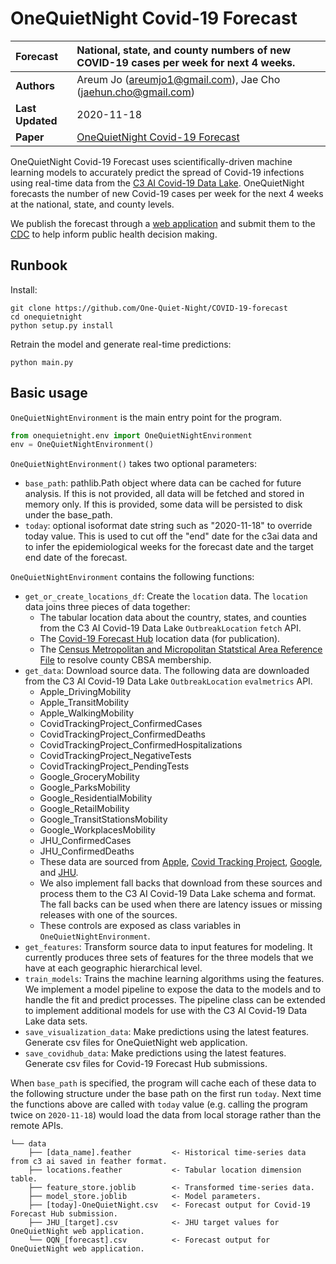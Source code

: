 # OneQuietNight Covid-19 Forecast

| Forecast           | National, state, and county numbers of new COVID-19 cases per week for next 4 weeks. |
:------------------- |:---------------------------------------------------- |
| **Authors**        | Areum Jo (areumjo1@gmail.com), Jae Cho (jaehun.cho@gmail.com) |
| **Last Updated**   | 2020-11-18                                           |
| **Paper**          | [OneQuietNight Covid-19 Forecast](docs/OQN.pdf) |

OneQuietNight Covid-19 Forecast uses scientifically-driven machine learning models to accurately predict the spread of Covid-19 infections using real-time data from the [C3 AI Covid-19 Data Lake](https://c3.ai/customers/covid-19-data-lake/). OneQuietNight forecasts the number of new Covid-19 cases per week for the next 4 weeks at the national, state, and county levels.

We publish the forecast through a [web application](https://one-quiet-night.github.io/vis/) and submit them to the [CDC](https://www.cdc.gov/coronavirus/2019-ncov/covid-data/mathematical-modeling.html) to help inform public health decision making.


## Runbook

Install:
```
git clone https://github.com/One-Quiet-Night/COVID-19-forecast
cd onequietnight
python setup.py install
```

Retrain the model and generate real-time predictions:
```
python main.py
```

## Basic usage

`OneQuietNightEnvironment` is the main entry point for the program.

```python
from onequietnight.env import OneQuietNightEnvironment
env = OneQuietNightEnvironment()
```

`OneQuietNightEnvironment()` takes two optional parameters:
- `base_path`: pathlib.Path object where data can be cached for future analysis. If this is not provided, all data will be fetched and stored in memory only. If this is provided, some data will be persisted to disk under the base_path.
- `today`: optional isoformat date string such as "2020-11-18" to override today value. This is used to cut off the "end" date for the c3ai data and to infer the epidemiological weeks for the forecast date and the target end date of the forecast.


`OneQuietNightEnvironment` contains the following functions:
- `get_or_create_locations_df`: Create the `location` data. The `location` data
joins three pieces of data together:
    - The tabular location data about the country, states, and counties from the C3 AI Covid-19 Data Lake `OutbreakLocation` `fetch` API.
    - The [Covid-19 Forecast Hub](https://github.com/reichlab/covid19-forecast-hub) location data (for publication).
    - The [Census Metropolitan and Micropolitan Statstical Area Reference File](https://www.census.gov/geographies/reference-files/time-series/demo/metro-micro/delineation-files.html) to resolve county CBSA membership.
- `get_data`: Download source data. The following data are downloaded from the C3 AI Covid-19 Data Lake `OutbreakLocation` `evalmetrics` API.
    - Apple_DrivingMobility
    - Apple_TransitMobility
    - Apple_WalkingMobility
    - CovidTrackingProject_ConfirmedCases
    - CovidTrackingProject_ConfirmedDeaths
    - CovidTrackingProject_ConfirmedHospitalizations
    - CovidTrackingProject_NegativeTests
    - CovidTrackingProject_PendingTests
    - Google_GroceryMobility
    - Google_ParksMobility
    - Google_ResidentialMobility
    - Google_RetailMobility
    - Google_TransitStationsMobility
    - Google_WorkplacesMobility
    - JHU_ConfirmedCases
    - JHU_ConfirmedDeaths
    - These data are sourced from [Apple](https://covid19.apple.com/mobility), [Covid Tracking Project](https://covidtracking.com/), [Google](https://www.google.com/covid19/mobility/), and [JHU](https://github.com/CSSEGISandData/COVID-19).
    - We also implement fall backs that download from these sources and process them to the C3 AI Covid-19 Data Lake schema and format. The fall backs can be used when there are latency issues or missing releases with one of the sources.
    - These controls are exposed as class variables in `OneQuietNightEnvironment`.
- `get_features`: Transform source data to input features for modeling. It currently produces three sets of features for the three models that we have at each geographic hierarchical level.
- `train_models`: Trains the machine learning algorithms using the features. We implement a model pipeline to expose the data to the models and to handle the fit and predict processes. The pipeline class can be extended to implement additional models for use with the C3 AI Covid-19 Data Lake data sets.
- `save_visualization_data`: Make predictions using the latest features. Generate csv files for OneQuietNight web application.
- `save_covidhub_data`: Make predictions using the latest features. Generate csv files for Covid-19 Forecast Hub submissions.

When `base_path` is specified, the program will cache each of these data to the following structure under the base path on the first run `today`. Next time the functions above are called with `today` value (e.g. calling the program twice on `2020-11-18`) would load the data from local storage rather than the remote APIs.

```
└── data
    ├── [data_name].feather         <- Historical time-series data from c3 ai saved in feather format.
    ├── locations.feather           <- Tabular location dimension table.
    ├── feature_store.joblib        <- Transformed time-series data.
    ├── model_store.joblib          <- Model parameters.
    ├── [today]-OneQuietNight.csv   <- Forecast output for Covid-19 Forecast Hub submission.
    ├── JHU_[target].csv            <- JHU target values for OneQuietNight web application.
    └── OQN_[forecast].csv          <- Forecast output for OneQuietNight web application.
```
